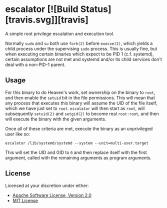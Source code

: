 # escalator [![Build Status][travis.svg]][travis]

A simple root privilege escalation and execution tool.

Normally `sudo` and `su` both use `fork(2)` before `execve(2)`, which yields a child process under the supervising
`sudo` process. This is usually fine, but when executing certain binaries which expect to be PID 1 (c.f. systemd),
certain assumptions are not met and systemd and/or its child services don't deal with a non-PID-1 parent.

## Usage

For this binary to do Heaven's work, set ownership on the binary to `root`, and then enable the `setuid` bit in the
file permissions. This will mean that any process that executes this binary will assume the UID of the file itself,
which we have just set to `root`. `escalator` will then start as `root`, will subsequently `setuid(2)` and `setgid(2)`
to become real `root:root`, and then will execute the binary with the given arguments.

Once all of these criteria are met, execute the binary as an unprivileged user like so:

```shell
escalator /lib/systemd/systemd --system --unit=multi-user.target
```

This will set the UID and GID to `0` and then replace itself with the first argument, called with the remaining
arguments as program arguments.

## License

Licensed at your discretion under either:

 - [Apache Software License, Version 2.0](./LICENSE-APACHE)
 - [MIT License](./LICENSE-MIT)
